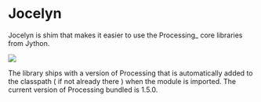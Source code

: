 # Jocelyn

Jocelyn is shim that makes it easier to use the Processing_ core
libraries from Jython.

![](jocelyn/blob/master/docs/images/lots_of_circles.png)

The library ships with a version of Processing that is automatically
added to the classpath ( if not already there ) when the module is
imported. The current version of Processing bundled is 1.5.0.
